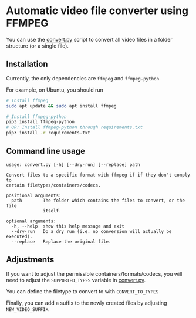 Automatic video file converter using FFMPEG
===========================================

You can use the [convert.py](convert.py) script to convert all video files in
a folder structure (or a single file).

## Installation

Currently, the only dependencies are `ffmpeg` and `ffmpeg-python`.

For example, on Ubuntu, you should run

```bash
# Install ffmpeg
sudo apt update && sudo apt install ffmpeg

# Install ffmpeg-python
pip3 install ffmpeg-python
# OR: Install ffmpeg-python through requirements.txt
pip3 install -r requirements.txt
```

## Command line usage

```
usage: convert.py [-h] [--dry-run] [--replace] path

Convert files to a specific format with ffmpeg if if they don't comply to
certain filetypes/containers/codecs.

positional arguments:
  path        The folder which contains the files to convert, or the file
              itself.

optional arguments:
  -h, --help  show this help message and exit
  --dry-run   Do a dry run (i.e. no conversion will actually be executed).
  --replace   Replace the original file.

```

## Adjustments

If you want to adjust the permissible containers/formats/codecs, you will need
to adjust the `SUPPORTED_TYPES` variable in [convert.py](convert.py).

You can define the filetype to convert to with `CONVERT_TO_TYPES`

Finally, you can add a suffix to the newly created files by adjusting
`NEW_VIDEO_SUFFIX`.
